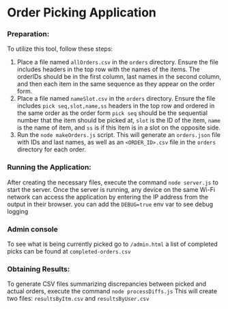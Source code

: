 # Order Picking Application

### Preparation:
To utilize this tool, follow these steps:

1. Place a file named `allOrders.csv` in the `orders` directory.
Ensure the file includes headers in the top row with the names of the items. The orderIDs should be in the first column, last names in the second column, and then each item in the same sequence as they appear on the order form.
2. Place a file named `nameSlot.csv` in the `orders` directory.
Ensure the file includes `pick seq,slot,name,ss` headers in the top row and ordered in the same order as the order form `pick seq` should be the sequential number that the item should be picked at, `slot` is the ID of the item, `name` is the name of item, and `ss` is if this item is in a slot on the opposite side.
3. Run the `node makeOrders.js` script. This will generate an `orders.json` file with IDs and last names, as well as an `<ORDER_ID>.csv` file in the `orders` directory for each order.
### Running the Application:
After creating the necessary files, execute the command `node server.js` to start the server. Once the server is running, any device on the same Wi-Fi network can access the application by entering the IP address from the output in their browser. you can add the `DEBUG=true` env var to see debug logging
### Admin console
To see what is being currently picked go to `/admin.html` a list of completed picks can be found at `completed-orders.csv`
### Obtaining Results:
To generate CSV files summarizing discrepancies between picked and actual orders, execute the command `node processDiffs.js` This will create two files: `resultsByItm.csv` and `resultsByUser.csv`
